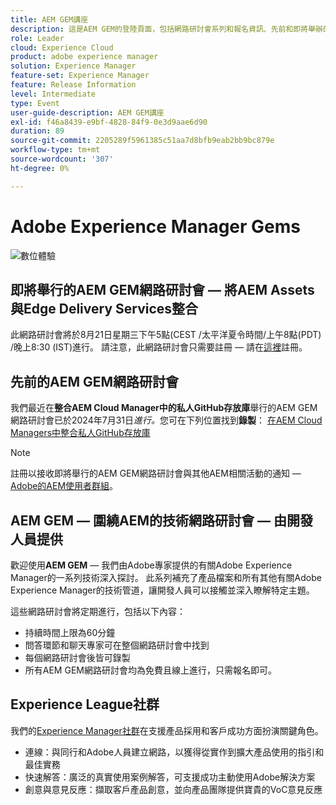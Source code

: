 ```yaml
---
title: AEM GEM講座
description: 這是AEM GEM的登陸頁面，包括網路研討會系列和報名資訊、先前和即將舉辦的網路研討會
role: Leader
cloud: Experience Cloud
product: adobe experience manager
solution: Experience Manager
feature-set: Experience Manager
feature: Release Information
level: Intermediate
type: Event
user-guide-description: AEM GEM講座
exl-id: f46a8439-e9bf-4828-84f9-0e3d9aae6d90
duration: 89
source-git-commit: 2205289f5961385c51aa7d8bfb9eab2bb9bc879e
workflow-type: tm+mt
source-wordcount: '307'
ht-degree: 0%

---
```


# Adobe Experience Manager Gems

<img alt="數位體驗" src="./assets/ADX_Gems.png"/>

## 即將舉行的AEM GEM網路研討會 — 將AEM Assets與Edge Delivery Services整合

此網路研討會將於8月21日星期三下午5點(CEST /太平洋夏令時間/上午8點(PDT) /晚上8:30 (IST)進行。 請注意，此網路研討會只需要註冊 — 請在[這裡](https://aem-augs.adobe.com/events/details/adobe-experience-manager-aem-learning-chapter-presents-aem-gems-integrating-aem-assets-with-edge-delivery-services/)註冊。

<!--  Remove the comment marks, and put the upcoming event in the below table

<table style="max-width: 1214px;">
<tr>
  <td style="vertical-align: top;">
    <a href="https://www.youtube.com/watch?v=f1T9XU9TCJU">
      <img alt="Experience League LIVE Oct 25" src="assets/Oct25_2022_exl_live_banner_web_1920_WebBanner.png">
    </a>
    <div>
      <a href="https://www.youtube.com/watch?v=f1T9XU9TCJU">
        <strong>Deliver the right offer at the right time with decision management</strong>
      </a>
      <br/><em>with Sandra Hausmann, Ben Tepfer, Brandon Poyfair, and Jason Hickey</em>
      <br/><em>October 25, 2022</em>
    </div>
  </td>
</tr>
</table>

-->

## 先前的AEM GEM網路研討會

我們最近在&#x200B;**整合AEM Cloud Manager中的私人GitHub存放庫**&#x200B;舉行的AEM GEM網路研討會已於2024年7月31日&#x200B;*進行。*&#x200B;您可在下列位置找到&#x200B;**錄製**：
[在AEM Cloud Managers中整合私人GitHub存放庫](gems2024/private-github-for-aem-cloud-manager.md)

>[!NOTE]
>
> 註冊以接收即將舉行的AEM GEM網路研討會與其他AEM相關活動的通知 — [Adobe的AEM使用者群組](https://aem-augs.adobe.com/)。

## AEM GEM — 圍繞AEM的技術網路研討會 — 由開發人員提供

歡迎使用&#x200B;**AEM GEM** — 我們由Adobe專家提供的有關Adobe Experience Manager的一系列技術深入探討。 此系列補充了產品檔案和所有其他有關Adobe Experience Manager的技術管道，讓開發人員可以接觸並深入瞭解特定主題。

這些網路研討會將定期進行，包括以下內容：

* 持續時間上限為60分鐘
* 問答環節和聊天專家可在整個網路研討會中找到
* 每個網路研討會後皆可錄製
* 所有AEM GEM網路研討會均為免費且線上進行，只需報名即可。

## Experience League社群

我們的[Experience Manager社群](https://experienceleaguecommunities.adobe.com/t5/adobe-experience-manager/ct-p/adobe-experience-manager-community)在支援產品採用和客戶成功方面扮演關鍵角色。

* 連線：與同行和Adobe人員建立網路，以獲得從實作到擴大產品使用的指引和最佳實務
* 快速解答：廣泛的真實使用案例解答，可支援成功主動使用Adobe解決方案
* 創意與意見反應：擷取客戶產品創意，並向產品團隊提供寶貴的VoC意見反應
